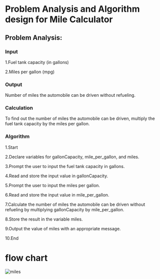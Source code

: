 # Problem Analysis and Algorithm design for Mile Calculator

## Problem Analysis:

### Input

1.Fuel tank capacity (in gallons)

2.Miles per gallon (mpg)

### Output

Number of miles the automobile can be driven without refueling.

### Calculation

To find out the number of miles the automobile can be driven, multiply the fuel tank capacity by the miles per gallon.

### Algorithm
1.Start

2.Declare variables for gallonCapacity, mile_per_gallon, and miles.

3.Prompt the user to input the fuel tank capacity in gallons.

4.Read and store the input value in gallonCapacity.

5.Prompt the user to input the miles per gallon.

6.Read and store the input value in mile_per_gallon.

7.Calculate the number of miles the automobile can be driven without refueling by multiplying gallonCapacity by mile_per_gallon.

8.Store the result in the variable miles.

9.Output the value of miles with an appropriate message.

10.End

# flow chart


![miles](https://github.com/user-attachments/assets/0f8c3b12-32b8-4c2c-9a35-74d26bca219a)
